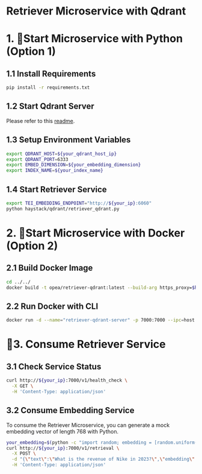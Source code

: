 # Retriever Microservice with Qdrant

# 1. 🚀Start Microservice with Python (Option 1)

## 1.1 Install Requirements

```bash
pip install -r requirements.txt
```

## 1.2 Start Qdrant Server

Please refer to this [readme](../../../vectorstores/langchain/qdrant/README.md).

## 1.3 Setup Environment Variables

```bash
export QDRANT_HOST=${your_qdrant_host_ip}
export QDRANT_PORT=6333
export EMBED_DIMENSION=${your_embedding_dimension}
export INDEX_NAME=${your_index_name}
```

## 1.4 Start Retriever Service

```bash
export TEI_EMBEDDING_ENDPOINT="http://${your_ip}:6060"
python haystack/qdrant/retriever_qdrant.py
```

# 2. 🚀Start Microservice with Docker (Option 2)

## 2.1 Build Docker Image

```bash
cd ../../
docker build -t opea/retriever-qdrant:latest --build-arg https_proxy=$https_proxy --build-arg http_proxy=$http_proxy -f comps/retrievers/haystack/qdrant/docker/Dockerfile .
```

## 2.2 Run Docker with CLI

```bash
docker run -d --name="retriever-qdrant-server" -p 7000:7000 --ipc=host -e http_proxy=$http_proxy -e https_proxy=$https_proxy -e TEI_EMBEDDING_ENDPOINT=${your_tei_endpoint} -e QDRANT_HOST=${your_qdrant_host_ip} -e QDRANT_PORT=${your_qdrant_port} opea/retriever-qdrant:latest
```

# 🚀3. Consume Retriever Service

## 3.1 Check Service Status

```bash
curl http://${your_ip}:7000/v1/health_check \
  -X GET \
  -H 'Content-Type: application/json'
```

## 3.2 Consume Embedding Service

To consume the Retriever Microservice, you can generate a mock embedding vector of length 768 with Python.

```bash
your_embedding=$(python -c "import random; embedding = [random.uniform(-1, 1) for _ in range(768)]; print(embedding)")
curl http://${your_ip}:7000/v1/retrieval \
  -X POST \
  -d "{\"text\":\"What is the revenue of Nike in 2023?\",\"embedding\":${your_embedding}}" \
  -H 'Content-Type: application/json'
```
